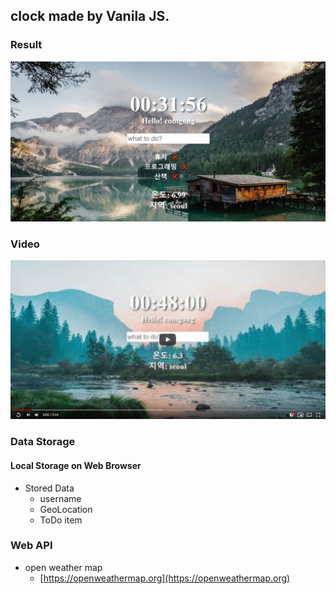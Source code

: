 ## clock made by Vanila JS.

### Result
![image](screenshot.jpg)

### Video
[![Click to watch this video](Capture.JPG)](https://youtu.be/dhSD4RRwIPg "Click to watch this video")

### Data Storage
#### Local Storage on Web Browser
* Stored Data
  * username
  * GeoLocation
  * ToDo item

### Web API
* open weather map
  * [https://openweathermap.org](https://openweathermap.org)
